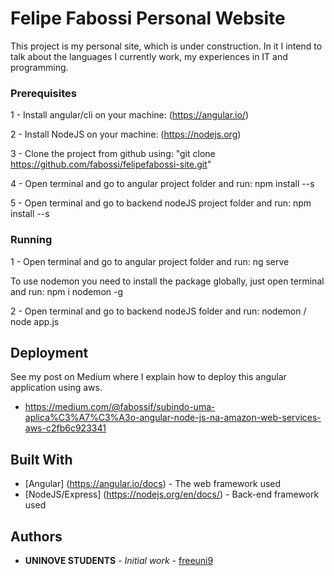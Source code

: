 # Felipe Fabossi Personal Website

This project is my personal site, which is under construction.
In it I intend to talk about the languages I currently work, my experiences in IT and programming.


### Prerequisites

1 - Install angular/cli on your machine: (https://angular.io/)

2 - Install NodeJS on your machine: (https://nodejs.org)

3 - Clone the project from github using: "git clone https://github.com/fabossi/felipefabossi-site.git"

4 - Open terminal and go to angular project folder and run: npm install --s

5 - Open terminal and go to backend nodeJS project folder and run: npm install --s

### Running

1 - Open terminal and go to angular project folder and run: ng serve

To use nodemon you need to install the package globally, just open terminal and run: npm i nodemon -g 

2 - Open terminal and go to backend nodeJS folder and run: nodemon / node app.js


## Deployment

See my post on Medium where I explain how to deploy this angular application using aws.

* https://medium.com/@fabossif/subindo-uma-aplica%C3%A7%C3%A3o-angular-node-js-na-amazon-web-services-aws-c2fb6c923341

## Built With

* [Angular] (https://angular.io/docs) - The web framework used
* [NodeJS/Express] (https://nodejs.org/en/docs/) - Back-end framework used 


## Authors

* **UNINOVE STUDENTS** - *Initial work* - [freeuni9](https://github.com/fabossi/felipefabossi-site/)
